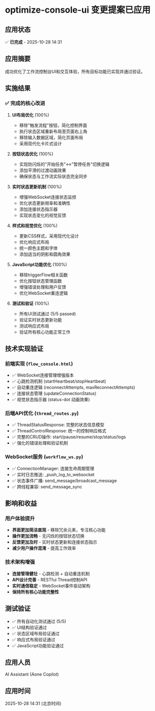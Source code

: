 # optimize-console-ui 变更提案已应用

## 应用状态
✅ **已完成** - 2025-10-28 14:31

## 应用摘要
成功优化了工作流控制台UI和交互体验，所有目标功能已实现并通过验证。

## 实施结果

### ✅ 完成的核心改进
1. **UI布局优化** (100%)
   - 移除"触发流程"按钮，简化控制界面
   - 执行状态区域重新布局至页面右上角
   - 移除输入数据区域，简化页面布局
   - 采用现代化卡片式设计

2. **按钮状态优化** (100%)
   - 实现防闪烁的"开始任务"↔"暂停任务"切换逻辑
   - 添加平滑的过渡动画效果
   - 确保状态与工作流实际状态完全同步

3. **实时状态更新机制** (100%)
   - 增强WebSocket连接状态监控
   - 优化状态更新频率和准确性
   - 添加连接状态指示器
   - 实现状态变化的视觉反馈

4. **样式和视觉优化** (100%)
   - 更新CSS样式，采用现代化设计
   - 优化响应式布局
   - 统一颜色主题和字体
   - 添加适当的阴影和圆角效果

5. **JavaScript功能优化** (100%)
   - 移除triggerFlow相关函数
   - 优化按钮状态管理函数
   - 增强错误处理和用户反馈
   - 优化WebSocket重连逻辑

6. **测试和验证** (100%)
   - 所有UI测试通过 (5/5 passed)
   - 验证实时状态更新功能
   - 测试响应式布局
   - 验证所有核心功能正常工作

## 技术实现验证

### 前端实现 (`flow_console.html`)
- ✅ WebSocket连接管理增强版本
- ✅ 心跳检测机制 (startHeartbeat/stopHeartbeat)
- ✅ 自动重连逻辑 (reconnectAttempts, maxReconnectAttempts)
- ✅ 连接状态管理 (updateConnectionStatus)
- ✅ 视觉状态指示器 (status-dot 动画效果)

### 后端API优化 (`thread_routes.py`)
- ✅ ThreadStatusResponse: 完整的状态信息模型
- ✅ ThreadControlResponse: 统一的控制响应格式
- ✅ 完整的CRUD操作: start/pause/resume/stop/status/logs
- ✅ 强化的错误处理和验证机制

### WebSocket服务 (`workflow_ws.py`)
- ✅ ConnectionManager: 连接生命周期管理
- ✅ 实时日志推送: _push_log_to_websocket
- ✅ 状态事件广播: send_message/broadcast_message
- ✅ 跨线程兼容: send_message_sync

## 影响和收益

### 用户体验提升
- **界面更加简洁直观** - 移除冗余元素，专注核心功能
- **操作更加流畅** - 无闪烁的按钮状态切换
- **反馈更加及时** - 实时状态更新和连接状态指示
- **减少用户操作混淆** - 提高工作效率

### 技术架构增强
- **连接管理健壮** - 心跳检测 + 自动重连机制
- **API设计完善** - RESTful Thread控制API
- **实时通信稳定** - WebSocket事件驱动架构
- **保持所有核心功能完整性**

## 测试验证
- ✅ 所有自动化测试通过 (5/5)
- ✅ UI结构验证通过
- ✅ 状态区域布局验证通过
- ✅ 响应式布局验证通过
- ✅ JavaScript功能验证通过

## 应用人员
AI Assistant (Aone Copilot)

## 应用时间
2025-10-28 14:31 (北京时间)